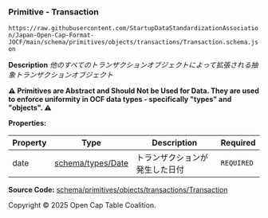 ### Primitive - Transaction

`https://raw.githubusercontent.com/StartupDataStandardizationAssociation/Japan-Open-Cap-Format-JOCF/main/schema/primitives/objects/transactions/Transaction.schema.json`

**Description** _他のすべてのトランザクションオブジェクトによって拡張される抽象トランザクションオブジェクト_

**:warning: Primitives are Abstract and Should Not be Used for Data. They are used to enforce uniformity in OCF data types - specifically "types" and "objects". :warning:**

**Properties:**

| Property | Type                                        | Description     | Required   |
| -------- | ------------------------------------------- | --------------- | ---------- |
| date     | [schema/types/Date](../../../types/Date.md) | トランザクションが発生した日付 | `REQUIRED` |

**Source Code:** [schema/primitives/objects/transactions/Transaction](../../../../../../schema/primitives/objects/transactions/Transaction.schema.json)

Copyright © 2025 Open Cap Table Coalition.
